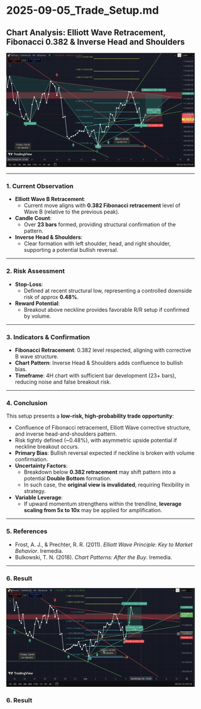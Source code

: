 # 2025-09-05_Trade_Setup.md

## Chart Analysis: Elliott Wave Retracement, Fibonacci 0.382 & Inverse Head and Shoulders

![Trade Setup](Trade_Setup.png)

---

### 1. Current Observation
- **Elliott Wave B Retracement**:  
  - Current move aligns with **0.382 Fibonacci retracement** level of Wave B (relative to the previous peak).  
- **Candle Count**:  
  - Over **23 bars** formed, providing structural confirmation of the pattern.  
- **Inverse Head & Shoulders**:  
  - Clear formation with left shoulder, head, and right shoulder, supporting a potential bullish reversal.  

---

### 2. Risk Assessment
- **Stop-Loss**:  
  - Defined at recent structural low, representing a controlled downside risk of approx **0.48%**.  
- **Reward Potential**:  
  - Breakout above neckline provides favorable R/R setup if confirmed by volume.  

---

### 3. Indicators & Confirmation
- **Fibonacci Retracement**: 0.382 level respected, aligning with corrective B wave structure.  
- **Chart Pattern**: Inverse Head & Shoulders adds confluence to bullish bias.  
- **Timeframe**: 4H chart with sufficient bar development (23+ bars), reducing noise and false breakout risk.  

---

### 4. Conclusion
This setup presents a **low-risk, high-probability trade opportunity**:  
- Confluence of Fibonacci retracement, Elliott Wave corrective structure, and inverse head-and-shoulders pattern.  
- Risk tightly defined (~0.48%), with asymmetric upside potential if neckline breakout occurs.  
- **Primary Bias**: Bullish reversal expected if neckline is broken with volume confirmation.  
- **Uncertainty Factors**:  
  - Breakdown below **0.382 retracement** may shift pattern into a potential **Double Bottom** formation.  
  - In such case, the **original view is invalidated**, requiring flexibility in strategy.  
- **Variable Leverage**:  
  - If upward momentum strengthens within the trendline, **leverage scaling from 5x to 10x** may be applied for amplification.  


---

### 5. References
- Frost, A. J., & Prechter, R. R. (2011). *Elliott Wave Principle: Key to Market Behavior*. Iremedia.  
- Bulkowski, T. N. (2018). *Chart Patterns: After the Buy*. Iremedia.

---

### 6. Result
![Trade Setup](05-09-2025_Result.png)

### 6. Result
